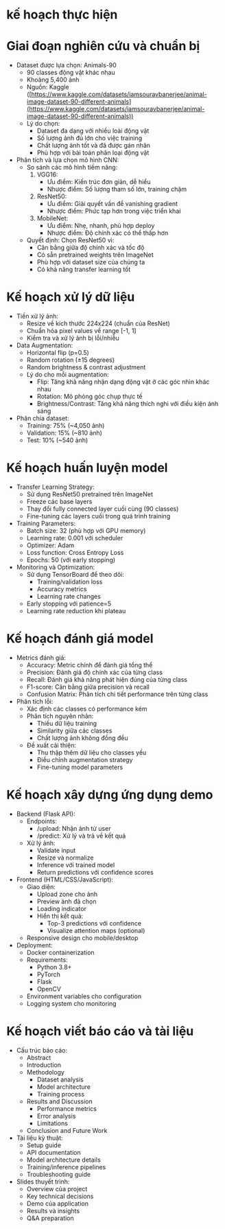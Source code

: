 # kế hoạch thực hiện

# Giai đoạn nghiên cứu và chuẩn bị

- Dataset được lựa chọn: Animals-90
    - 90 classes động vật khác nhau
    - Khoảng 5,400 ảnh
    - Nguồn: Kaggle ([https://www.kaggle.com/datasets/iamsouravbanerjee/animal-image-dataset-90-different-animals](https://www.kaggle.com/datasets/iamsouravbanerjee/animal-image-dataset-90-different-animals))
    - Lý do chọn:
        - Dataset đa dạng với nhiều loài động vật
        - Số lượng ảnh đủ lớn cho việc training
        - Chất lượng ảnh tốt và đã được gán nhãn
        - Phù hợp với bài toán phân loại động vật
- Phân tích và lựa chọn mô hình CNN:
    - So sánh các mô hình tiềm năng:
        1. VGG16:
            - Ưu điểm: Kiến trúc đơn giản, dễ hiểu
            - Nhược điểm: Số lượng tham số lớn, training chậm
        2. ResNet50:
            - Ưu điểm: Giải quyết vấn đề vanishing gradient
            - Nhược điểm: Phức tạp hơn trong việc triển khai
        3. MobileNet:
            - Ưu điểm: Nhẹ, nhanh, phù hợp deploy
            - Nhược điểm: Độ chính xác có thể thấp hơn
    - Quyết định: Chọn ResNet50 vì:
        - Cân bằng giữa độ chính xác và tốc độ
        - Có sẵn pretrained weights trên ImageNet
        - Phù hợp với dataset size của chúng ta
        - Có khả năng transfer learning tốt

# Kế hoạch xử lý dữ liệu

- Tiền xử lý ảnh:
    - Resize về kích thước 224x224 (chuẩn của ResNet)
    - Chuẩn hóa pixel values về range [-1, 1]
    - Kiểm tra và xử lý ảnh bị lỗi/nhiễu
- Data Augmentation:
    - Horizontal flip (p=0.5)
    - Random rotation (±15 degrees)
    - Random brightness & contrast adjustment
    - Lý do cho mỗi augmentation:
        - Flip: Tăng khả năng nhận dạng động vật ở các góc nhìn khác nhau
        - Rotation: Mô phỏng góc chụp thực tế
        - Brightness/Contrast: Tăng khả năng thích nghi với điều kiện ánh sáng
- Phân chia dataset:
    - Training: 75% (~4,050 ảnh)
    - Validation: 15% (~810 ảnh)
    - Test: 10% (~540 ảnh)

# Kế hoạch huấn luyện model

- Transfer Learning Strategy:
    - Sử dụng ResNet50 pretrained trên ImageNet
    - Freeze các base layers
    - Thay đổi fully connected layer cuối cùng (90 classes)
    - Fine-tuning các layers cuối trong quá trình training
- Training Parameters:
    - Batch size: 32 (phù hợp với GPU memory)
    - Learning rate: 0.001 với scheduler
    - Optimizer: Adam
    - Loss function: Cross Entropy Loss
    - Epochs: 50 (với early stopping)
- Monitoring và Optimization:
    - Sử dụng TensorBoard để theo dõi:
        - Training/validation loss
        - Accuracy metrics
        - Learning rate changes
    - Early stopping với patience=5
    - Learning rate reduction khi plateau

# Kế hoạch đánh giá model

- Metrics đánh giá:
    - Accuracy: Metric chính để đánh giá tổng thể
    - Precision: Đánh giá độ chính xác của từng class
    - Recall: Đánh giá khả năng phát hiện đúng của từng class
    - F1-score: Cân bằng giữa precision và recall
    - Confusion Matrix: Phân tích chi tiết performance trên từng class
- Phân tích lỗi:
    - Xác định các classes có performance kém
    - Phân tích nguyên nhân:
        - Thiếu dữ liệu training
        - Similarity giữa các classes
        - Chất lượng ảnh không đồng đều
    - Đề xuất cải thiện:
        - Thu thập thêm dữ liệu cho classes yếu
        - Điều chỉnh augmentation strategy
        - Fine-tuning model parameters

# Kế hoạch xây dựng ứng dụng demo

- Backend (Flask API):
    - Endpoints:
        - /upload: Nhận ảnh từ user
        - /predict: Xử lý và trả về kết quả
    - Xử lý ảnh:
        - Validate input
        - Resize và normalize
        - Inference với trained model
        - Return predictions với confidence scores
- Frontend (HTML/CSS/JavaScript):
    - Giao diện:
        - Upload zone cho ảnh
        - Preview ảnh đã chọn
        - Loading indicator
        - Hiển thị kết quả:
            - Top-3 predictions với confidence
            - Visualize attention maps (optional)
    - Responsive design cho mobile/desktop
- Deployment:
    - Docker containerization
    - Requirements:
        - Python 3.8+
        - PyTorch
        - Flask
        - OpenCV
    - Environment variables cho configuration
    - Logging system cho monitoring

# Kế hoạch viết báo cáo và tài liệu

- Cấu trúc báo cáo:
    - Abstract
    - Introduction
    - Methodology
        - Dataset analysis
        - Model architecture
        - Training process
    - Results and Discussion
        - Performance metrics
        - Error analysis
        - Limitations
    - Conclusion and Future Work
- Tài liệu kỹ thuật:
    - Setup guide
    - API documentation
    - Model architecture details
    - Training/inference pipelines
    - Troubleshooting guide
- Slides thuyết trình:
    - Overview của project
    - Key technical decisions
    - Demo của application
    - Results và insights
    - Q&A preparation